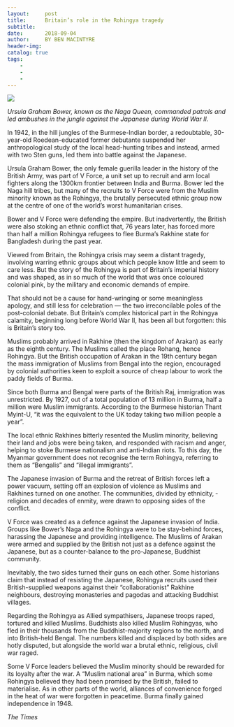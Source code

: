 ```yaml
---
layout:     post
title:      Britain’s role in the Rohingya tragedy
subtitle:   
date:       2018-09-04
author:     BY BEN MACINTYRE
header-img: 
catalog: true
tags:
    - 
    - 
    - 
---
```


![](https://cdn.newsapi.com.au/image/v1/8ff76d63cf8e7459ae7190e49bb8527f?width=650)

*Ursula Graham Bower, known as the Naga Queen, commanded patrols and led ambushes in the jungle against the Japanese during World War II.*

In 1942, in the hill jungles of the Burmese-Indian border, a redoubtable, 30-year-old Roedean-educated former debutante suspended her anthropological study of the local head-hunting tribes and instead, armed with two Sten guns, led them into battle against the Japanese.

Ursula Graham Bower, the only female guerilla leader in the history of the British Army, was part of V Force, a unit set up to ­recruit and arm local fighters along the 1300km frontier ­between India and Burma. Bower led the Naga hill tribes, but many of the recruits to V Force were from the Muslim minority known as the Rohingya, the brutally persecuted ethnic group now at the centre of one of the world’s worst humanitarian crises.

Bower and V Force were defending the empire. But inadvertently, the British were also stoking an ethnic conflict that, 76 years later, has forced more than half a million Rohingya refugees to flee Burma’s Rakhine state for Bangladesh during the past year.

Viewed from Britain, the Rohingya crisis may seem a distant tragedy, involving warring ethnic groups about which people know little and seem to care less. But the story of the Rohingya is part of Britain’s imperial history and was shaped, as in so much of the world that was once coloured colonial pink, by the military and economic demands of empire.

That should not be a cause for hand-wringing or some meaningless apology, and still less for celebration — the two irreconcilable poles of the post-colonial debate. But Britain’s complex historical part in the Rohingya calamity, beginning long before World War II, has been all but forgotten: this is Britain’s story too.

Muslims probably arrived in Rakhine (then the kingdom of ­Arakan) as early as the eighth century. The Muslims called the place Rohang, hence Rohingya. But the British occupation of Arakan in the 19th century began the mass immigration of Muslims from Bengal into the region, encouraged by colonial authorities keen to exploit a source of cheap labour to work the paddy fields of Burma.

Since both Burma and Bengal were parts of the British Raj, immigration was unrestricted. By 1927, out of a total population of 13 million in Burma, half a million were Muslim immigrants. According to the Burmese historian Thant Myint-U, “it was the equivalent to the UK today taking two million people a year”.

The local ethnic Rakhines bitterly resented the Muslim minority, believing their land and jobs were being taken, and responded with racism and anger, helping to stoke Burmese nationalism and anti-Indian riots. To this day, the Myanmar government does not recognise the term Rohingya, ­referring to them as “Bengalis” and “illegal immigrants”.

The Japanese invasion of Burma and the retreat of British forces left a power vacuum, setting off an explosion of violence as Muslims and Rakhines turned on one another. The communities, ­divided by ethnicity, ­religion and decades of enmity, were drawn to opposing sides of the conflict.

V Force was created as a defence against the Japanese invasion of India. Groups like Bower’s Naga and the Rohingya were to be stay-behind ­forces, harassing the Japanese and providing intelligence. The Muslims of Arakan were armed and supplied by the British not just as a defence against the Japanese, but as a counter-balance to the pro-Japanese, Buddhist community.

Inevitably, the two sides turned their guns on each other. Some historians claim that instead of resisting the Japanese, Rohingya recruits used their British-supplied weapons against their “collaborationist” Rakhine neighbours, destroying monasteries and pagodas and attacking Buddhist villages.

Regarding the Rohingya as Allied sympathisers, Japanese ­troops raped, tortured and killed Muslims. Buddhists also killed Muslim Rohingyas, who fled in their thousands from the Buddhist-majority regions to the north, and into British-held Bengal. The numbers killed and displaced by both sides are hotly disputed, but alongside the world war a brutal ethnic, ­religious, civil war raged.

Some V Force leaders believed the Muslim minority should be rewarded for its loyalty after the war. A “Muslim national area” in Burma, which some Rohingya believed they had been promised by the British, failed to materialise. As in other parts of the world, alliances of convenience forged in the heat of war were forgotten in peacetime. Burma finally gained independence in 1948.

*The Times*
	


